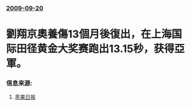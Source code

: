### [2009-09-20](/news/2009/09/20/index.md)

##### 
# 劉翔京奧養傷13個月後復出，在上海国际田径黄金大奖赛跑出13.15秒，获得亞軍。




### 信息来源:

1. [苹果日报](http://hk.apple.nextmedia.com/template/apple/art_main.php?&iss_id=20090921&sec_id=15335&art_id=13231032)
